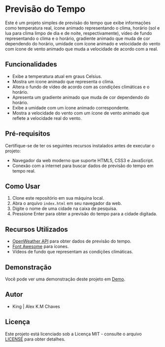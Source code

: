 # Previsão do Tempo

Este é um projeto simples de previsão do tempo que exibe informações como temperatura real, ícone animado representando o clima, horário (sol e lua para clima limpo de dia e de noite, respectivamente), vídeo de fundo representando o clima e o horário, gradiente animado que muda de cor dependendo do horário, umidade com ícone animado e velocidade do vento com ícone de vento animado que muda a velocidade de acordo com a real.

## Funcionalidades

- Exibe a temperatura atual em graus Celsius.
- Mostra um ícone animado que representa o clima.
- Altera o fundo de vídeo de acordo com as condições climáticas e o horário.
- Apresenta um gradiente animado que muda de cor dependendo do horário.
- Exibe a umidade com um ícone animado correspondente.
- Mostra a velocidade do vento com um ícone de vento animado que reflete a velocidade real do vento.

## Pré-requisitos

Certifique-se de ter os seguintes recursos instalados antes de executar o projeto:

- Navegador da web moderno que suporte HTML5, CSS3 e JavaScript.
- Conexão com a internet para buscar dados de previsão do tempo em tempo real.

## Como Usar

1. Clone este repositório em sua máquina local.
2. Abra o arquivo `index.html` em seu navegador da web.
3. Digite o nome de uma cidade na caixa de pesquisa.
4. Pressione Enter para obter a previsão do tempo para a cidade digitada.

## Recursos Utilizados

- [OpenWeather API](https://openweathermap.org/api) para obter dados de previsão do tempo.
- [Font Awesome](https://fontawesome.com/) para ícones.
- Vídeos de fundo que representam as condições climáticas.

## Demonstração

Você pode ver uma demonstração deste projeto em [Demo](https://sakemo.github.io/previsao-tempo/).

## Autor

- King | Alex K.M Chaves

## Licença

Este projeto está licenciado sob a Licença MIT - consulte o arquivo [LICENSE](LICENSE) para obter detalhes.
